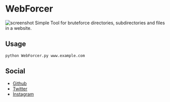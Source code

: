 # WebForcer
<img src="screenshot.png" alt="screenshot" />
Simple Tool for bruteforce directories, subdirectories and files in a website.

## Usage
```
python WebForcer.py www.example.com
```

## Social
- <a href="https://github.com/saminium01">Github</a>
- <a href="https://twitter.com/Saminium_01">Twitter</a>
- <a href="https://instagram.com/Saminium_01">Instagram</a>
